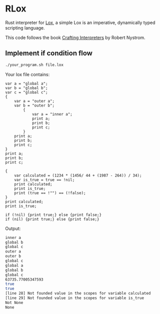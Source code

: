 # RLox

Rust interpreter for
[Lox](https://craftinginterpreters.com/the-lox-language.html), a simple
Lox is an imperative, dynamically typed scripting language.

This code follows the book
[Crafting Interpreters](https://craftinginterpreters.com/) by Robert Nystrom.

## Implement if condition flow

```bash
./your_program.sh file.lox
```

Your lox file contains:

```file.lox
var a = "global a";
var b = "global b";
var c = "global c";
{
    var a = "outer a";
    var b = "outer b";
        {
            var a = "inner a";
            print a;
            print b;
            print c;
        }
    print a;
    print b;
    print c;
}
print a;
print b;
print c;

{
    var calculated = (1234 * (1456/ 44 + (1987 - 264)) / 34);
    var is_true = true == !nil;
    print calculated;
    print is_true;
    print (true == !"") == (!false);
}
print calculated;
print is_true;

if (!nil) {print true;} else {print false;}
if (nil) {print true;} else {print false;}
```

Output:

```bash
inner a
global b
global c
outer a
outer b
global c
global a
global b
global c
63735.77005347593
true
true
[line 28] Not founded value in the scopes for variable calculated
[line 29] Not founded value in the scopes for variable is_true
Not None
None
```